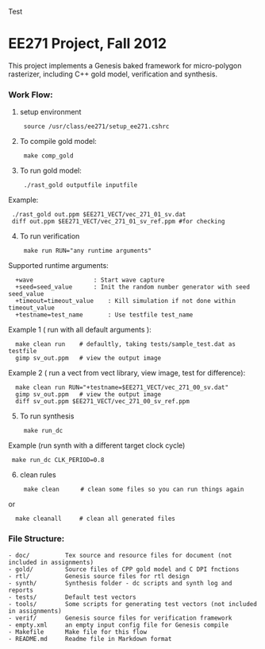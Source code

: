 Test

# EE271 Project, Fall 2012
This project implements a Genesis baked framework for micro-polygon rasterizer,
including C++ gold model, verification and synthesis.

### Work Flow:

1. setup environment

        source /usr/class/ee271/setup_ee271.cshrc

2. To compile gold model:
    
        make comp_gold

3. To run gold model:

        ./rast_gold outputfile inputfile

 Example:
	
     ./rast_gold out.ppm $EE271_VECT/vec_271_01_sv.dat
     diff out.ppm $EE271_VECT/vec_271_01_sv_ref.ppm #for checking
 

4. To run verification

        make run RUN="any runtime arguments"

  Supported runtime arguments:
  
      +wave		    	    : Start wave capture
      +seed=seed_value	    : Init the random number generator with seed seed_value
      +timeout=timeout_value	: Kill simulation if not done within timeout_value
      +testname=test_name	    : Use testfile test_name

  Example 1 ( run with all default arguments ):
  
      make clean run	# defaultly, taking tests/sample_test.dat as testfile
      gimp sv_out.ppm 	# view the output image  	

  Example 2 ( run a vect from vect library, view image, test for difference):
  
      make clean run RUN="+testname=$EE271_VECT/vec_271_00_sv.dat"
      gimp sv_out.ppm 	# view the output image  	
      diff sv_out.ppm $EE271_VECT/vec_271_00_sv_ref.ppm


5. To run synthesis

        make run_dc

 Example (run synth with a different target clock cycle)

     make run_dc CLK_PERIOD=0.8


6. clean rules

        make clean 		# clean some files so you can run things again
        
  or 

      make cleanall 	# clean all generated files



### File Structure:

	- doc/			Tex source and resource files for document (not included in assignments)
    - gold/			Source files of CPP gold model and C DPI fnctions
    - rtl/			Genesis source files for rtl design
    - synth/		Synthesis folder - dc scripts and synth log and reports
    - tests/		Default test vectors
	- tools/		Some scripts for generating test vectors (not included in assignments)
    - verif/		Genesis source files for verification framework
    - empty.xml		an empty input config file for Genesis compile
    - Makefile		Make file for this flow
    - README.md		Readme file in Markdown format 

